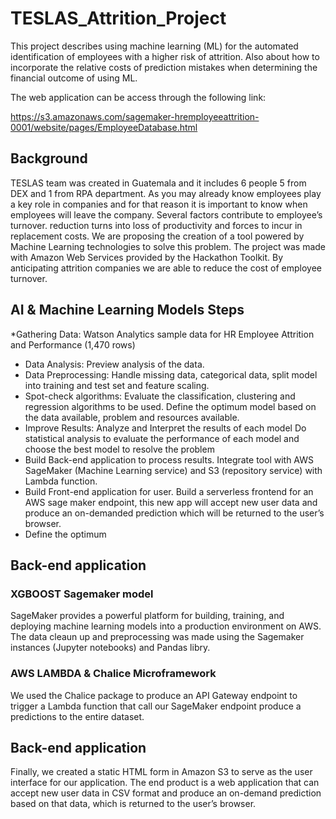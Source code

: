# TESLAS_Attrition_Project

This project describes using machine learning (ML) for the automated identification of employees with a higher risk of attrition. Also about how to incorporate the relative costs of prediction mistakes when determining the financial outcome of using ML.

The web application can be access through the following link:

https://s3.amazonaws.com/sagemaker-hremployeeattrition-0001/website/pages/EmployeeDatabase.html

## Background

TESLAS team was created in Guatemala and it includes 6 people 5 from DEX and 1 from RPA department. As you may already know employees play a key role in companies and for that reason it is important to know when employees will leave the company. Several factors contribute to employee’s turnover. reduction turns into loss of productivity and forces to incur in replacement costs.
We are proposing the creation of a tool powered by Machine Learning technologies to solve this problem.  The project was made with Amazon Web Services provided by the Hackathon Toolkit.  By anticipating attrition companies we are able to reduce the cost of employee turnover.


## AI & Machine Learning Models Steps

*Gathering Data: Watson Analytics sample data for HR Employee Attrition and Performance (1,470 rows)
*	Data Analysis: Preview analysis of the data.
*	Data Preprocessing: Handle missing data, categorical data, split model into training and test set and feature scaling.
*	Spot-check algorithms:  Evaluate the classification, clustering and regression algorithms to be used. Define the optimum model based on the data available, problem and resources available.
*	Improve Results: Analyze and Interpret the results of each model Do statistical analysis to evaluate the performance of each model and choose the best model to resolve the problem
*	Build Back-end application to process results. Integrate tool with AWS SageMaker (Machine Learning service) and S3 (repository service) with Lambda function.
*	Build Front-end application for user. Build a serverless frontend for an AWS sage maker endpoint, this new app will accept new user data and produce an on-demanded prediction which will be returned to the user’s browser.
*	Define the optimum 

## Back-end application

### XGBOOST Sagemaker model 

SageMaker provides a powerful platform for building, training, and deploying machine learning models into a production environment on AWS. The data cleaun up and preprocessing was made using the Sagemaker instances (Jupyter notebooks) and Pandas libry.
  
### AWS LAMBDA & Chalice Microframework

We used the Chalice package to produce an API Gateway endpoint to trigger a Lambda function that call our SageMaker endpoint produce a predictions to the entire dataset.

## Back-end application

Finally, we created a static HTML form in Amazon S3 to serve as the user interface for our application. The end product is a web application that can accept new user data in CSV format and produce an on-demand prediction based on that data, which is returned to the user’s browser. 
